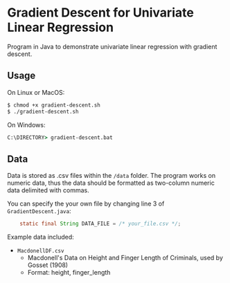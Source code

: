 # Gradient Descent for Univariate Linear Regression
Program in Java to demonstrate univariate linear regression with gradient descent.

## Usage
On Linux or MacOS:
```sh
$ chmod +x gradient-descent.sh
$ ./gradient-descent.sh
```

On Windows:
```bat
C:\DIRECTORY> gradient-descent.bat
```
## Data
Data is stored as .csv files within the `/data` folder. 
The program works on numeric data, thus the data should be formatted as two-column numeric data delimited with commas.

You can specify the your own file by changing line 3 of `GradientDescent.java`:
```java
    static final String DATA_FILE = /* your_file.csv */;
```

Example data included:
* `MacdonellDF.csv`
    * Macdonell's Data on Height and Finger Length of Criminals, used by Gosset (1908)
    * Format: height, finger_length